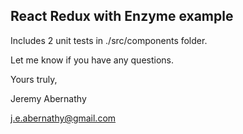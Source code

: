 ## React Redux with Enzyme example

Includes 2 unit tests in ./src/components folder.

Let me know if you have any questions.

Yours truly,

Jeremy Abernathy

j.e.abernathy@gmail.com
